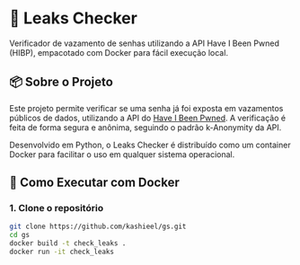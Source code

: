 # 🔐 Leaks Checker

Verificador de vazamento de senhas utilizando a API Have I Been Pwned (HIBP), empacotado com Docker para fácil execução local.

## 📦 Sobre o Projeto

Este projeto permite verificar se uma senha já foi exposta em vazamentos públicos de dados, utilizando a API do [Have I Been Pwned](https://haveibeenpwned.com/). A verificação é feita de forma segura e anônima, seguindo o padrão k-Anonymity da API.

Desenvolvido em Python, o Leaks Checker é distribuído como um container Docker para facilitar o uso em qualquer sistema operacional.

## 🐳 Como Executar com Docker

### 1. Clone o repositório

```bash
git clone https://github.com/kashieel/gs.git
cd gs
docker build -t check_leaks .
docker run -it check_leaks
